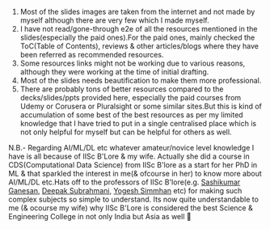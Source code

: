 1) Most of the slides images are taken from the internet and not made by myself although there are very few which I made myself.
2) I have not read/gone-through e2e of all the resources mentioned in the slides(especially the paid ones).For the paid ones, mainly checked the ToC(Table of Contents), reviews & other articles/blogs where they have been referred as recommended resources.
3) Some resources links might not be working due to various reasons, although they were working at the time of initial drafting.
4) Most of the slides needs beautification to make them more professional.
5) There are probably tons of better resources compared to the decks/slides/ppts provided here, especially the paid courses from Udemy or Corusera or Pluralsight or some similar sites.But this is kind of accumulation of some best of the best resources as per my limited knowledge that I have tried to put in a single centralised place which is not only helpful for myself but can be helpful for others as well.



N.B.- Regarding AI/ML/DL etc whatever amateur/novice level knowledge I have is all because of IISc B'Lore & my wife. Actually she did a course in CDS(Computational Data Science) from IISc B'lore as a start for her PhD in ML & that sparkled the interest in me(& ofcourse in her) to know more about AI/ML/DL etc.Hats off to the professors of IISc B'lore(e.g. [Sashikumar Ganesan](https://www.linkedin.com/in/sashikumaar), [Deepak Subrahmani](https://www.linkedin.com/in/deepaknsubramani), [Yogesh Simmhan](https://www.linkedin.com/in/simmhan/) etc) for making such complex subjects so simple to understand. Its now quite understandable to me (& ocourse my wife) why IISc B'Lore is considered the best Science & Engineering College in not only India but Asia as well 🙏
